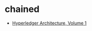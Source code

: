 # chained

- [Hyperledger Architecture, Volume 1](https://www.hyperledger.org/wp-content/uploads/2017/08/HyperLedger_Arch_WG_Paper_1_Consensus.pdf)
